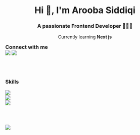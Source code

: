 <h1 align="center">Hi 👋, I'm Arooba Siddiqi</h1>
<h3 align="center">A passionate Frontend Developer 👩🏻‍💻</h3>
<p align="center">Currently learning <b>Next js</b></p>

<h3 style="margin: 0;">Connect with me</h3>
<a href="https://www.linkedin.com/in/aroobasiddiqi/"><img src="https://skillicons.dev/icons?i=linkedin" /></a>
<a href="mailto:arooba.asiddiqi@gmail.com"><img src="https://skillicons.dev/icons?i=gmail" /></a>

<br/><br/>

<h3 align="left">Skills</h3>
<a href="https://skillicons.dev">
 <img src="https://skillicons.dev/icons?i=cpp,css,html,js,py,ts" /><br/>
 <img src="https://skillicons.dev/icons?i=bootstrap,dotnet,nextjs,react,sklearn,selenium,tailwind,mysql,opencv" /><br/>
 <img src="https://skillicons.dev/icons?i=aws,git,firebase,postman" /><br/>
</a>

<br/><br/> 

<picture>
  <source
    srcset="https://github-readme-stats-six-sigma-31.vercel.app/api?username=aroobasiddiqi&show_icons=true&locale=en&count_private=true&theme=radical&include_all_commits=true&role=OWNER,ORGANIZATION_MEMBER,COLLABORATOR&hide=prs,issues,contribs"
    media="(prefers-color-scheme: dark)"
  />
  <source
    srcset="https://github-readme-stats-six-sigma-31.vercel.app/api?username=aroobasiddiqi&show_icons=true&locale=en&count_private=true&theme=buefy&include_all_commits=true&role=OWNER,ORGANIZATION_MEMBER,COLLABORATOR&hide=prs,issues,contribs"
    media="(prefers-color-scheme: light), (prefers-color-scheme: no-preference)"
  />
  <img src="https://github-readme-stats-six-sigma-31.vercel.app/api?username=aroobasiddiqi&show_icons=true&locale=en&count_private=true&include_all_commits=true&role=OWNER,ORGANIZATION_MEMBER,COLLABORATOR&hide=prs,issues,contribs" />
</picture>
